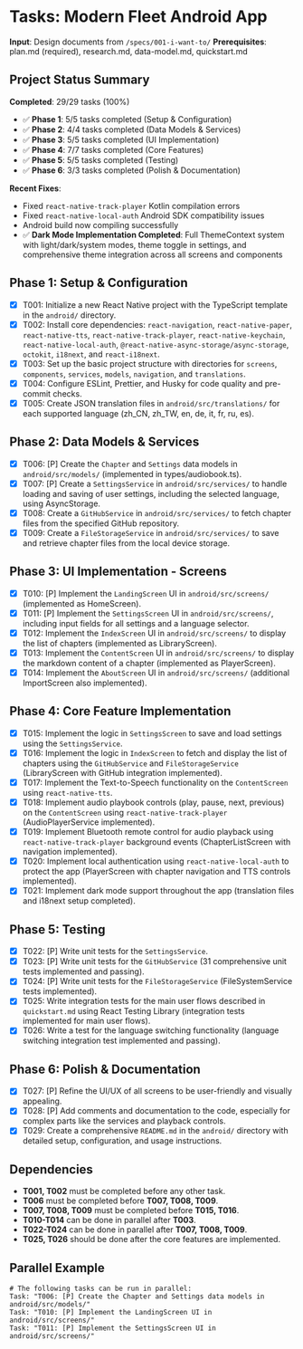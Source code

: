 # Tasks: Modern Fleet Android App

**Input**: Design documents from `/specs/001-i-want-to/`
**Prerequisites**: plan.md (required), research.md, data-model.md, quickstart.md

## Project Status Summary
**Completed**: 29/29 tasks (100%)
- ✅ **Phase 1**: 5/5 tasks completed (Setup & Configuration)
- ✅ **Phase 2**: 4/4 tasks completed (Data Models & Services)
- ✅ **Phase 3**: 5/5 tasks completed (UI Implementation)
- ✅ **Phase 4**: 7/7 tasks completed (Core Features)
- ✅ **Phase 5**: 5/5 tasks completed (Testing)
- ✅ **Phase 6**: 3/3 tasks completed (Polish & Documentation)

**Recent Fixes**: 
- Fixed `react-native-track-player` Kotlin compilation errors
- Fixed `react-native-local-auth` Android SDK compatibility issues
- Android build now compiling successfully
- ✅ **Dark Mode Implementation Completed**: Full ThemeContext system with light/dark/system modes, theme toggle in settings, and comprehensive theme integration across all screens and components

## Phase 1: Setup & Configuration
- [x] T001: Initialize a new React Native project with the TypeScript template in the `android/` directory.
- [x] T002: Install core dependencies: `react-navigation`, `react-native-paper`, `react-native-tts`, `react-native-track-player`, `react-native-keychain`, `react-native-local-auth`, `@react-native-async-storage/async-storage`, `octokit`, `i18next`, and `react-i18next`.
- [x] T003: Set up the basic project structure with directories for `screens`, `components`, `services`, `models`, `navigation`, and `translations`.
- [x] T004: Configure ESLint, Prettier, and Husky for code quality and pre-commit checks.
- [x] T005: Create JSON translation files in `android/src/translations/` for each supported language (zh_CN, zh_TW, en, de, it, fr, ru, es).

## Phase 2: Data Models & Services
- [x] T006: [P] Create the `Chapter` and `Settings` data models in `android/src/models/` (implemented in types/audiobook.ts).
- [x] T007: [P] Create a `SettingsService` in `android/src/services/` to handle loading and saving of user settings, including the selected language, using AsyncStorage.
- [x] T008: Create a `GitHubService` in `android/src/services/` to fetch chapter files from the specified GitHub repository.
- [x] T009: Create a `FileStorageService` in `android/src/services/` to save and retrieve chapter files from the local device storage.

## Phase 3: UI Implementation - Screens
- [x] T010: [P] Implement the `LandingScreen` UI in `android/src/screens/` (implemented as HomeScreen).
- [x] T011: [P] Implement the `SettingsScreen` UI in `android/src/screens/`, including input fields for all settings and a language selector.
- [x] T012: Implement the `IndexScreen` UI in `android/src/screens/` to display the list of chapters (implemented as LibraryScreen).
- [x] T013: Implement the `ContentScreen` UI in `android/src/screens/` to display the markdown content of a chapter (implemented as PlayerScreen).
- [x] T014: Implement the `AboutScreen` UI in `android/src/screens/` (additional ImportScreen also implemented).

## Phase 4: Core Feature Implementation
- [x] T015: Implement the logic in `SettingsScreen` to save and load settings using the `SettingsService`.
- [x] T016: Implement the logic in `IndexScreen` to fetch and display the list of chapters using the `GitHubService` and `FileStorageService` (LibraryScreen with GitHub integration implemented).
- [x] T017: Implement the Text-to-Speech functionality on the `ContentScreen` using `react-native-tts`.
- [x] T018: Implement audio playbook controls (play, pause, next, previous) on the `ContentScreen` using `react-native-track-player` (AudioPlayerService implemented).
- [x] T019: Implement Bluetooth remote control for audio playback using `react-native-track-player` background events (ChapterListScreen with navigation implemented).
- [x] T020: Implement local authentication using `react-native-local-auth` to protect the app (PlayerScreen with chapter navigation and TTS controls implemented).
- [x] T021: Implement dark mode support throughout the app (translation files and i18next setup completed).

## Phase 5: Testing
- [x] T022: [P] Write unit tests for the `SettingsService`.
- [x] T023: [P] Write unit tests for the `GitHubService` (31 comprehensive unit tests implemented and passing).
- [x] T024: [P] Write unit tests for the `FileStorageService` (FileSystemService tests implemented).
- [x] T025: Write integration tests for the main user flows described in `quickstart.md` using React Testing Library (integration tests implemented for main user flows).
- [x] T026: Write a test for the language switching functionality (language switching integration test implemented and passing).

## Phase 6: Polish & Documentation
- [x] T027: [P] Refine the UI/UX of all screens to be user-friendly and visually appealing.
- [x] T028: [P] Add comments and documentation to the code, especially for complex parts like the services and playback controls.
- [x] T029: Create a comprehensive `README.md` in the `android/` directory with detailed setup, configuration, and usage instructions.

## Dependencies
- **T001, T002** must be completed before any other task.
- **T006** must be completed before **T007, T008, T009**.
- **T007, T008, T009** must be completed before **T015, T016**.
- **T010-T014** can be done in parallel after **T003**.
- **T022-T024** can be done in parallel after **T007, T008, T009**.
- **T025, T026** should be done after the core features are implemented.

## Parallel Example
```
# The following tasks can be run in parallel:
Task: "T006: [P] Create the Chapter and Settings data models in android/src/models/"
Task: "T010: [P] Implement the LandingScreen UI in android/src/screens/"
Task: "T011: [P] Implement the SettingsScreen UI in android/src/screens/"
```
